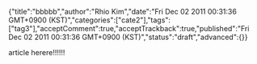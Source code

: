 {"title":"bbbbb","author":"Rhio Kim","date":"Fri Dec 02 2011 00:31:36 GMT+0900 (KST)","categories":["cate2"],"tags":["tag3"],"acceptComment":true,"acceptTrackback":true,"published":"Fri Dec 02 2011 00:31:36 GMT+0900 (KST)","status":"draft","advanced":{}}

article herere!!!!!!

